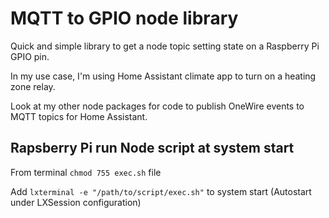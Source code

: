 # MQTT to GPIO node library

Quick and simple library to get a node topic setting state on a Raspberry Pi GPIO pin.

In my use case, I'm using Home Assistant climate app to turn on a heating zone relay. 

Look at my other node packages for code to publish OneWire events to MQTT topics for Home Assistant.

## Rapsberry Pi run Node script at system start

From terminal `chmod 755 exec.sh` file

Add `lxterminal -e "/path/to/script/exec.sh"` to system start (Autostart under LXSession configuration)


